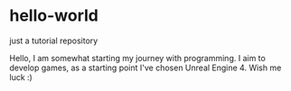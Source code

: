# hello-world
just a tutorial repository


Hello,
I am somewhat starting my journey with programming. I aim to develop games, as a starting point I've chosen Unreal Engine 4.
Wish me luck :)
